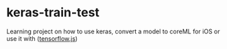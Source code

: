 # keras-train-test
Learning project on how to use keras, convert a model to coreML for iOS or use it with ([tensorflow.js](https://js.tensorflow.org/))